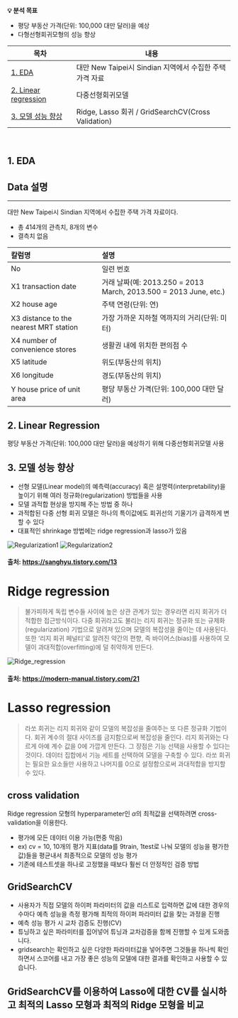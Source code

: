 **💡 분석 목표**

- 평당 부동산 가격(단위: 100,000 대만 달러)을 예상
- 다형선형회귀모형의 성능 향상

| 목차                                                    | 내용                                                         |
| ------------------------------------------------------- | ------------------------------------------------------------ |
| [1. EDA](#1.-EDA)                                       | 대만 New Taipei시 Sindian 지역에서 수집한 주택 가격 자료             |
| [2. Linear regression](#2.-Market-Basket-Analysis) |     다중선형회귀모델                 |
| [3. 모델 성능 향상](#3.-Regression)                         | Ridge, Lasso 회귀 / GridSearchCV(Cross Validation) |

<br>

## 1. EDA

## Data 설명
---

대만 New Taipei시 Sindian 지역에서 수집한 주택 가격 자료이다.

- 총 414개의 관측치, 8개의 변수
- 결측치 없음

|칼럼명 | 설명|
|:---|:---|
| No | 일련 번호 |
| X1 transaction date | 거래 날짜(예: 2013.250 = 2013 March, 2013.500 = 2013 June, etc.) |
| X2 house age | 주택 연령(단위: 연) |
| X3 distance to the nearest MRT station | 가장 가까운 지하철 역까지의 거리(단위: 미터) |
| X4 number of convenience stores | 생활권 내에 위치한 편의점 수 |
| X5 latitude | 위도(부동산의 위치) |
| X6 longitude | 경도(부동산의 위치) |
| Y house price of unit area | 평당 부동산 가격(단위: 100,000 대만 달러) |


## 2. Linear Regression

평당 부동산 가격(단위: 100,000 대만 달러)을 예상하기 위해 다중선형회귀모델 사용

## 3. 모델 성능 향상

- 선형 모델(Linear model)의 예측력(accuracy) 혹은 설명력(interpretability)을 높이기 위해 여러 정규화(regularization) 방법들을 사용
- 모델 과적합 현상을 방지해 주는 방법 중 하나
- 과적합된 다중 선형 회귀 모델은 하나의 특이값에도 회귀선의 기울기가 급격하게 변할 수 있다
- 대표적인 shrinkage 방법에는 ridge regression과 lasso가 있음

![Regularization1](https://user-images.githubusercontent.com/63768509/226539662-66776568-81dd-455b-83fd-2431b1fa72c3.jpg)
![Regularization2](https://user-images.githubusercontent.com/63768509/226539716-d67e4923-500f-414b-a1de-efb6e0e3a4b7.jpg)
#### 출처: https://sanghyu.tistory.com/13

# Ridge regression
> 불가피하게 독립 변수들 사이에 높은 상관 관계가 있는 경우라면 리지 회귀가 더 적합한 접근방식이다. 다중 회귀라고도 불리는 리지 회귀는 정규화 또는 규제화(regularization) 기법으로 알려져 있으며 모델의 복잡성을 줄이는 데 사용된다. 또한 ‘리지 회귀 페널티’로 알려진 약간의 편향, 즉 바이어스(bias)를 사용하여 모델이 과대적합(overfitting)에 덜 취약하게 만든다.

![Ridge_regression](https://user-images.githubusercontent.com/63768509/226517935-f2a377bd-a4a1-4fa8-b80d-e518ddb85096.jpg)
#### 출처: https://modern-manual.tistory.com/21

# Lasso regression

> 라쏘 회귀는 리지 회귀와 같이 모델의 복잡성을 줄여주는 또 다른 정규화 기법이다. 회귀 계수의 절대 사이즈를 금지함으로써 복잡성을 줄인다. 리지 회귀와는 다르게 아예 계수 값을 0에 가깝게 만든다.
> 그 장점은 기능 선택을 사용할 수 있다는 것이다. 데이터 집합에서 기능 세트를 선택하여 모델을 구축할 수 있다. 라쏘 회귀는 필요한 요소들만 사용하고 나머지를 0으로 설정함으로써 과대적합을 방지할 수 있다.

## cross validation
Ridge regression 모형의 hyperparameter인 $\alpha$의 최적값을 선택하려면 cross-validation을 이용한다.
- 평가에 모든 데이터 이용 가능(편중 막음)
- ex) cv = 10, 10개의 평가 지표(data를 9train, 1test로 나눠 모델의 성능을 평가한 값)들을 평균내서 최종적으로 모델의 성능 평가
- 기존에 테스트셋을 하나로 고정했을 때보다 훨씬 더 안정적인 검증 방법

## GridSearchCV
- 사용자가 직접 모델의 하이퍼 파라미터의 값을 리스트로 입력하면 값에 대한 경우의 수마다 예측 성능을 측정 평가해 최적의 하이퍼 파라미터 값을 찾는 과정을 진행 
- 예측 성능 평가 시 교차 검증도 진행(CV)
- 튜닝하고 싶은 파라미터를 집어넣어 튜닝과 교차검증을 함께 진행할 수 있게 도와줍니다. 
- gridsearch는 확인하고 싶은 다양한 파라미터값을 넣어주면 그것들을 하나씩 확인하면서 스코어를 내고 가장 좋은 성능의 모델에 대한 결과를 확인하고 사용할 수 있습니다.

## GridSearchCV를 이용하여 Lasso에 대한 CV를 실시하고 최적의 Lasso 모형과 최적의 Ridge 모형을 비교
